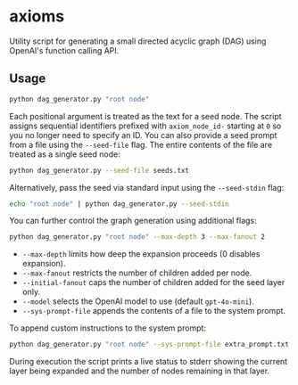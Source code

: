 # axioms

Utility script for generating a small directed acyclic graph (DAG) using
OpenAI's function calling API.

## Usage

```bash
python dag_generator.py "root node"
```

Each positional argument is treated as the text for a seed node. The script
assigns sequential identifiers prefixed with `axiom_node_id-` starting at `0` so
you no longer need to specify an ID. You can also provide a seed prompt from a
file using the `--seed-file` flag. The entire contents of the file are treated
as a single seed node:

```bash
python dag_generator.py --seed-file seeds.txt
```

Alternatively, pass the seed via standard input using the `--seed-stdin` flag:

```bash
echo "root node" | python dag_generator.py --seed-stdin
```

You can further control the graph generation using additional flags:

```bash
python dag_generator.py "root node" --max-depth 3 --max-fanout 2
```

* `--max-depth` limits how deep the expansion proceeds (0 disables expansion).
* `--max-fanout` restricts the number of children added per node.
* `--initial-fanout` caps the number of children added for the seed layer only.
* `--model` selects the OpenAI model to use (default `gpt-4o-mini`).
* `--sys-prompt-file` appends the contents of a file to the system prompt.

To append custom instructions to the system prompt:

```bash
python dag_generator.py "root node" --sys-prompt-file extra_prompt.txt
```

During execution the script prints a live status to stderr showing the
current layer being expanded and the number of nodes remaining in that
layer.
